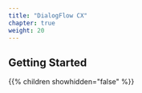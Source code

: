 ```yaml
---
title: "DialogFlow CX"
chapter: true
weight: 20
---
```


## Getting Started

{{% children showhidden="false" %}}

